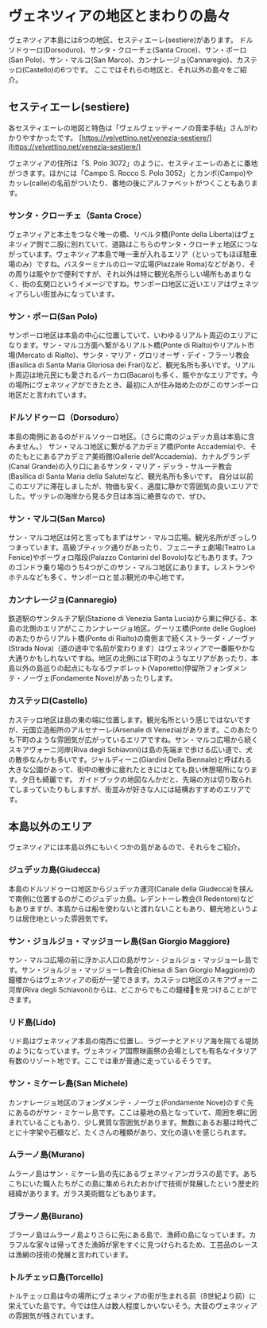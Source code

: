 # ヴェネツィアの地区とまわりの島々
ヴェネツィア本島には6つの地区、セスティエーレ(sestiere)があります。
ドルソドゥーロ(Dorsoduro)、サンタ・クローチェ(Santa Croce)、サン・ポーロ(San Polo)、サン・マルコ(San Marco)、カンナレージョ(Cannaregio)、カステッロ(Castello)の6つです。
ここではそれらの地区と、それ以外の島々をご紹介。


## セスティエーレ(sestiere)
各セスティエーレの地図と特色は「ヴェルヴェッティーノの音楽手帖」さんがわかりやすかったです。
[https://velvettino.net/venezia-sestiere/](https://velvettino.net/venezia-sestiere/)

ヴェネツィアの住所は「S. Polo 3072」のように、セスティエーレのあとに番地がつきます。ほかには「Campo S. Rocco S. Polo 3052」とカンポ(Campo)やカッレ(calle)の名前がついたり、番地の後にアルファベットがつくこともあります。

### サンタ・クローチェ（Santa Croce）
ヴェネツィアと本土をつなぐ唯一の橋、リベルタ橋(Ponte della Liberta)はヴェネツィア側で二股に別れていて、道路はこちらのサンタ・クローチェ地区につながっています。ヴェネツィア本島で唯一車が入れるエリア（といってもほぼ駐車場のみ）ですね。バスターミナルのローマ広場(Piazzale Roma)などがあり、その周りは賑やかで便利ですが、それ以外は特に観光名所らしい場所もあまりなく、街の玄関口というイメージですね。サンポーロ地区に近いエリアはヴェネツィアらしい街並みになっています。

### サン・ポーロ(San Polo)
サンポーロ地区は本島の中心に位置していて、いわゆるリアルト周辺のエリアになります。サン・マルコ方面へ繋がるリアルト橋(Ponte di Rialto)やリアルト市場(Mercato di Rialto)、サンタ・マリア・グロリオーザ・デイ・フラーリ教会(Basilica di Santa Maria Gloriosa dei Frari)など、観光名所も多いです。リアルト周辺は地元民にも愛されるバーカロ(Bacaro)も多く、賑やかなエリアです。今の場所にヴェネツィアができたとき、最初に人が住み始めたのがこのサンポーロ地区だと言われています。

### ドルソドゥーロ（Dorsoduro）
本島の南側にあるのがドルソゥーロ地区。（さらに南のジュデッカ島は本島に含みません。）
サン・マルコ地区に繋がるアカデミア橋(Ponte Accademia)や、そのたもとにあるアカデミア美術館(Gallerie dell'Accademia)、カナルグランデ(Canal Grande)の入り口にあるサンタ・マリア・デッラ・サルーテ教会(Basilica di Santa Maria della Salute)など、観光名所も多いです。
自分は以前このエリアに滞在しましたが、物価も安く、適度に静かで雰囲気の良いエリアでした。ザッテレの海岸から見る夕日は本当に絶景なので、ぜひ。

### サン・マルコ(San Marco)
サン・マルコ地区は何と言ってもまずはサン・マルコ広場。観光名所がぎっしりつまっています。高級ブティック通りがあったり、フェニーチェ劇場(Teatro La Fenice)やボーヴォロ階段(Palazzo Contarini del Bovolo)などもあります。7つのゴンドラ乗り場のうち4つがこのサン・マルコ地区にあります。レストランやホテルなども多く、サンポーロと並ぶ観光の中心地です。

### カンナレージョ(Cannaregio)
鉄道駅のサンタルチア駅(Stazione di Venezia Santa Lucia)から東に伸びる、本島の北側のエリアがここカンナレージョ地区。グーリエ橋(Ponte delle Gugloe)のあたりからリアルト橋(Ponte di Rialto)の南側まで続くストラーダ・ノーヴァ(Strada Nova)（道の途中で名前が変わります）はヴェネツィアで一番賑やかな大通りかもしれないですね。地区の北側には下町のようなエリアがあったり、本島以外の島巡りの起点にもなるヴァポレット(Vaporetto)停留所フォンダメンテ・ノーヴェ(Fondamente Nove)があったりします。

### カステッロ(Castello)
カステッロ地区は島の東の端に位置します。観光名所という感じではないですが、元国立造船所のアルセナーレ(Arsenale di Venezia)があります。このあたりも下町のような雰囲気が広がっているエリアですね。サン・マルコ広場から続くスキアヴォーニ河岸(Riva degli Schiavoni)は島の先端まで歩ける広い道で、犬の散歩なんかも多いです。ジャルディーニ(Giardini Della Biennale)と呼ばれる大きな公園があって、街中の散歩に疲れたときにはとても良い休憩場所になります。夕日も綺麗です。
ガイドブックの地図なんかだと、先端の方は切り取られてしまっていたりもしますが、街並みが好きな人には結構おすすめのエリアです。


## 本島以外のエリア
ヴェネツィアには本島以外にもいくつかの島があるので、それらをご紹介。

### ジュデッカ島(Giudecca)
本島のドルソドゥーロ地区からジュデッカ運河(Canale della Giudecca)を挟んで南側に位置するのがこのジュデッカ島。レデントーレ教会(Il Redentore)などもありますが、本島からは船を使わないと渡れないこともあり、観光地というよりは居住地といった雰囲気です。

### サン・ジョルジョ・マッジョーレ島(San Giorgio Maggiore)
サン・マルコ広場の前に浮かぶ人口の島がサン・ジョルジョ・マッジョーレ島です。サン・ジョルジョ・マッジョーレ教会(Chiesa di San Giorgio Maggiore)の鐘楼からはヴェネツィアの街が一望できます。カステッロ地区のスキアヴォーニ河岸(Riva degli Schiavoni)からは、どこからでもこの鐘楼を見つけることができます。

### リド島(Lido)
リド島はヴェネツィア本島の南西に位置し、ラグーナとアドリア海を隔てる堤防のようになっています。ヴェネツィア国際映画祭の会場としても有名なイタリア有数のリゾート地です。ここでは車が普通に走っているそうです。

### サン・ミケーレ島(San Michele)
カンナレージョ地区のフォンダメンテ・ノーヴェ(Fondamente Nove)のすぐ先にあるのがサン・ミケーレ島です。ここは墓地の島となっていて、周囲を塀に囲まれていることもあり、少し異質な雰囲気があります。無数にあるお墓は時代ごとに十字架や石櫃など、たくさんの種類があり、文化の違いを感じられます。

### ムラーノ島(Murano)
ムラーノ島はサン・ミケーレ島の先にあるヴェネツィアンガラスの島です。あちこちにいた職人たちがこの島に集められたおかげで技術が発展したという歴史的経緯があります。ガラス美術館などもあります。

### ブラーノ島(Burano)
ブラーノ島はムラーノ島よりさらに先にある島で、漁師の島になっています。カラフルな家々は帰ってきた漁師が家をすぐに見つけられるため、工芸品のレースは漁網の技術の発展と言われています。

### トルチェッロ島(Torcello)
トルチェッロ島は今の場所にヴェネツィアの街が生まれる前（8世紀より前）に栄えていた島です。今では住人は数人程度しかいないそう。大昔のヴェネツィアの雰囲気が残されています。

